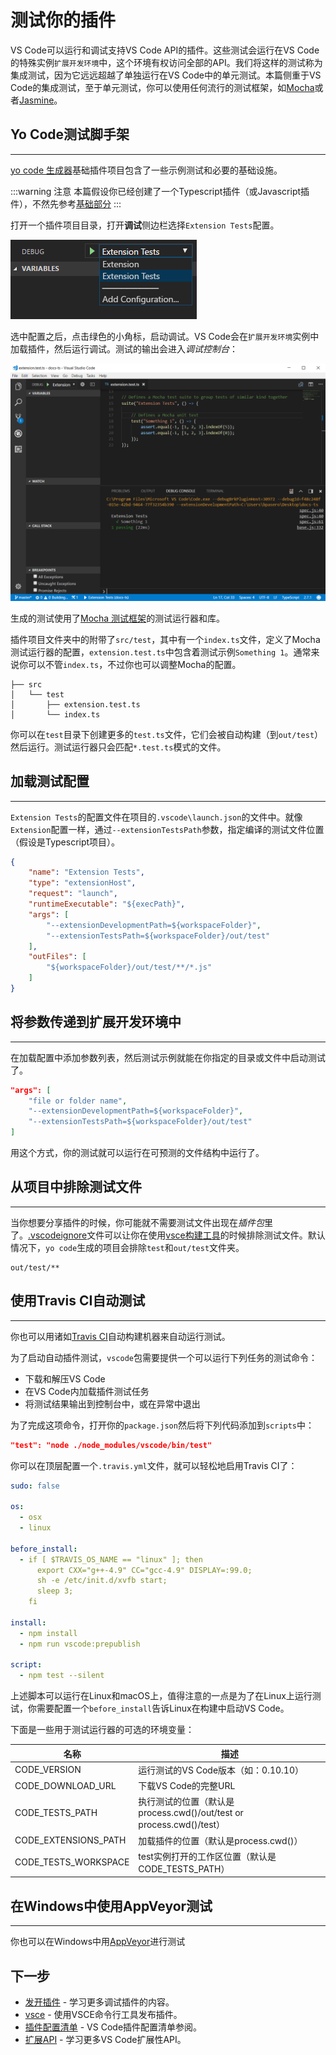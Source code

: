 # 测试你的插件

VS Code可以运行和调试支持VS Code API的插件。这些测试会运行在VS Code的特殊实例`扩展开发环境`中，这个环境有权访问全部的API。我们将这样的测试称为集成测试，因为它远远超越了单独运行在VS Code中的单元测试。本篇侧重于VS Code的集成测试，至于单元测试，你可以使用任何流行的测试框架，如[Mocha](https://mochajs.org/)或者[Jasmine](https://jasmine.github.io/)。

## Yo Code测试脚手架
---
[yo code 生成器](/extension-authoring/extension-generator.md)基础插件项目包含了一些示例测试和必要的基础设施。

<!-- !> **注意：** -->
:::warning 注意
本篇假设你已经创建了一个Typescript插件（或Javascript插件），不然先参考[基础部分](extension-authoring/extension-generator)
:::

打开一个插件项目目录，打开**调试**侧边栏选择`Extension Tests`配置。

![launch-tests](https://raw.githubusercontent.com/Microsoft/vscode-docs/master/docs/extensions/images/testing-extensions/launch-tests.png)

选中配置之后，点击绿色的小角标，启动调试。VS Code会在`扩展开发环境`实例中加载插件，然后运行调试。测试的输出会进入*调试控制台*：

![test-output](https://raw.githubusercontent.com/Microsoft/vscode-docs/master/docs/extensions/images/testing-extensions/test-output.png)

生成的测试使用了[Mocha 测试框架](https://mochajs.org/)的测试运行器和库。

插件项目文件夹中的附带了`src/test`，其中有一个`index.ts`文件，定义了Mocha测试运行器的配置，`extension.test.ts`中包含着测试示例`Something 1`。通常来说你可以不管`index.ts`，不过你也可以调整Mocha的配置。

```
├── src
│   └── test
│       ├── extension.test.ts
│       └── index.ts
```

你可以在`test`目录下创建更多的`test.ts`文件，它们会被自动构建（到`out/test`）然后运行。测试运行器只会匹配`*.test.ts`模式的文件。

## 加载测试配置
---

`Extension Tests`的配置文件在项目的`.vscode\launch.json`的文件中。就像`Extension`配置一样，通过`--extensionTestsPath`参数，指定编译的测试文件位置（假设是Typescript项目）。
```json
{
    "name": "Extension Tests",
    "type": "extensionHost",
    "request": "launch",
    "runtimeExecutable": "${execPath}",
    "args": [
        "--extensionDevelopmentPath=${workspaceFolder}",
        "--extensionTestsPath=${workspaceFolder}/out/test"
    ],
    "outFiles": [
        "${workspaceFolder}/out/test/**/*.js"
    ]
}
```

## 将参数传递到扩展开发环境中
---
在加载配置中添加参数列表，然后测试示例就能在你指定的目录或文件中启动测试了。
```json
"args": [
    "file or folder name",
    "--extensionDevelopmentPath=${workspaceFolder}",
    "--extensionTestsPath=${workspaceFolder}/out/test"
]
```
用这个方式，你的测试就可以运行在可预测的文件结构中运行了。

## 从项目中排除测试文件
---
当你想要分享插件的时候，你可能就不需要测试文件出现在*插件包*里了。[.vscodeignore](https://github.com/Microsoft/vscode-docs/blob/master/docs/extensions/publish-extension.md#advance-usage)文件可以让你在使用[vsce构建工具](https://github.com/Microsoft/vscode-docs/blob/master/docs/extensions/publish-extension.md)的时候排除测试文件。默认情况下，`yo code`生成的项目会排除`test`和`out/test`文件夹。
```
out/test/**
```

## 使用Travis CI自动测试
---
你也可以用诸如[Travis CI](https://travis-ci.org/)自动构建机器来自动运行测试。

为了启动自动插件测试，`vscode`包需要提供一个可以运行下列任务的测试命令：
- 下载和解压VS Code
- 在VS Code内加载插件测试任务
- 将测试结果输出到控制台中，或在异常中退出

为了完成这项命令，打开你的`package.json`然后将下列代码添加到`scripts`中：
```json
"test": "node ./node_modules/vscode/bin/test"
```

你可以在顶层配置一个`.travis.yml`文件，就可以轻松地启用Travis CI了：
```yml
sudo: false

os:
  - osx
  - linux

before_install:
  - if [ $TRAVIS_OS_NAME == "linux" ]; then
      export CXX="g++-4.9" CC="gcc-4.9" DISPLAY=:99.0;
      sh -e /etc/init.d/xvfb start;
      sleep 3;
    fi

install:
  - npm install
  - npm run vscode:prepublish

script:
  - npm test --silent
```

上述脚本可以运行在Linux和macOS上，值得注意的一点是为了在Linux上运行测试，你需要配置一个`before_install`告诉Linux在构建中启动VS Code。

下面是一些用于测试运行器的可选的环境变量：

| 名称 | 描述 |
| --- | --- |
| CODE_VERSION | 运行测试的VS Code版本（如：0.10.10）|
| CODE_DOWNLOAD_URL | 下载VS Code的完整URL |
| CODE_TESTS_PATH |	执行测试的位置（默认是process.cwd()/out/test or process.cwd()/test） |
| CODE_EXTENSIONS_PATH | 加载插件的位置（默认是process.cwd()） |
| CODE_TESTS_WORKSPACE | test实例打开的工作区位置（默认是CODE_TESTS_PATH） |

## 在Windows中使用AppVeyor测试
---
你也可以在Windows中用[AppVeyor](https://www.appveyor.com/)进行测试

## 下一步

- [发开插件](/extension-authoring/developing-extensions.md) - 学习更多调试插件的内容。
- [vsce](https://github.com/Microsoft/vscode-docs/blob/master/docs/extensions/publish-extension.md) - 使用VSCE命令行工具发布插件。
- [插件配置清单](/extensibility-reference/extension-manifest.md) - VS Code插件配置清单参阅。
- [扩展API](/extensibility-reference/vscode-api.md) - 学习更多VS Code扩展性API。
